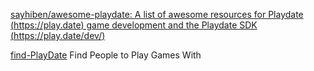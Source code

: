 
[sayhiben/awesome-playdate: A list of awesome resources for Playdate (https://play.date) game development and the Playdate SDK (https://play.date/dev/)](https://github.com/sayhiben/awesome-playdate)

[find-PlayDate](https://www.find-playdate.com/)
Find People to Play Games With
